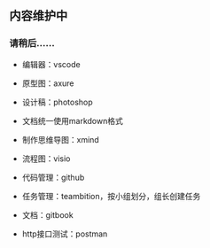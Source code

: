  ## 内容维护中 
 
 
  
 ### 请稍后...... 

 * 编辑器：vscode 
  
 * 原型图：axure 
 
 * 设计稿：photoshop 

 * 文档统一使用markdown格式 

 * 制作思维导图：xmind 

 * 流程图：visio 

 * 代码管理：github 

 * 任务管理：teambition，按小组划分，组长创建任务 

 * 文档：gitbook 

 * http接口测试：postman 
